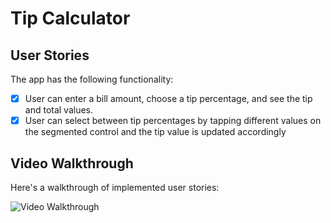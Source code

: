 # Tip Calculator

## User Stories

The app has the following functionality:

* [x] User can enter a bill amount, choose a tip percentage, and see the tip and total values.
* [x] User can select between tip percentages by tapping different values on the segmented control and the tip value is updated accordingly

## Video Walkthrough

Here's a walkthrough of implemented user stories:

<img src='https://media.giphy.com/media/GgwkcevJSdXzp2R3Ab/giphy.gif' title='Video Walkthrough' width='' alt='Video Walkthrough' />
